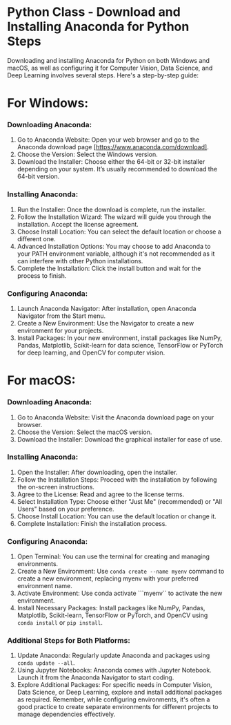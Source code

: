 # Python Class - Download and Installing Anaconda for Python Steps
Downloading and installing Anaconda for Python on both Windows and macOS, as well as configuring it for Computer Vision, Data Science, and Deep Learning involves several steps. Here's a step-by-step guide:

# For Windows:
### Downloading Anaconda:

1. Go to Anaconda Website: Open your web browser and go to the Anaconda download page [https://www.anaconda.com/download].
2. Choose the Version: Select the Windows version.
3. Download the Installer: Choose either the 64-bit or 32-bit installer depending on your system. It’s usually recommended to download the 64-bit version.

### Installing Anaconda:

1. Run the Installer: Once the download is complete, run the installer.
2. Follow the Installation Wizard: The wizard will guide you through the installation. Accept the license agreement.
3. Choose Install Location: You can select the default location or choose a different one.
4. Advanced Installation Options: You may choose to add Anaconda to your PATH environment variable, although it's not recommended as it can interfere with other Python installations.
5. Complete the Installation: Click the install button and wait for the process to finish.

### Configuring Anaconda:

1. Launch Anaconda Navigator: After installation, open Anaconda Navigator from the Start menu.
2. Create a New Environment: Use the Navigator to create a new environment for your projects.
3. Install Packages: In your new environment, install packages like NumPy, Pandas, Matplotlib, Scikit-learn for data science, TensorFlow or PyTorch for deep learning, and OpenCV for computer vision.

# For macOS:

### Downloading Anaconda:

1. Go to Anaconda Website: Visit the Anaconda download page on your browser.
2. Choose the Version: Select the macOS version.
3. Download the Installer: Download the graphical installer for ease of use.

### Installing Anaconda:

1. Open the Installer: After downloading, open the installer.
2. Follow the Installation Steps: Proceed with the installation by following the on-screen instructions.
3. Agree to the License: Read and agree to the license terms.
4. Select Installation Type: Choose either "Just Me" (recommended) or "All Users" based on your preference.
5. Choose Install Location: You can use the default location or change it.
6. Complete Installation: Finish the installation process.

### Configuring Anaconda:

1. Open Terminal: You can use the terminal for creating and managing environments.
2. Create a New Environment: Use ```conda create --name myenv``` command to create a new environment, replacing myenv with your preferred environment name.
3. Activate Environment: Use conda activate ```myenv`` to activate the new environment.
4. Install Necessary Packages: Install packages like NumPy, Pandas, Matplotlib, Scikit-learn, TensorFlow or PyTorch, and OpenCV using ```conda install``` or ```pip install```.

### Additional Steps for Both Platforms:

1. Update Anaconda: Regularly update Anaconda and packages using ```conda update --all```.
2. Using Jupyter Notebooks: Anaconda comes with Jupyter Notebook. Launch it from the Anaconda Navigator to start coding.
3. Explore Additional Packages: For specific needs in Computer Vision, Data Science, or Deep Learning, explore and install additional packages as required.
Remember, while configuring environments, it's often a good practice to create separate environments for different projects to manage dependencies effectively.
